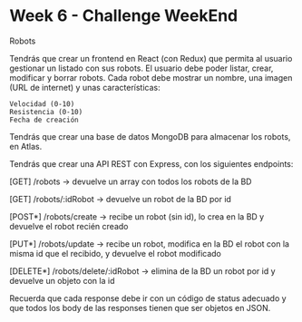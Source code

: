 # Week 6 - Challenge WeekEnd
Robots

Tendrás que crear un frontend en React (con Redux) que permita al usuario gestionar un listado con sus robots. El usuario debe poder listar, crear, modificar y borrar robots. Cada robot debe mostrar un nombre, una imagen (URL de internet) y unas características:

    Velocidad (0-10)
    Resistencia (0-10)
    Fecha de creación

Tendrás que crear una base de datos MongoDB para almacenar los robots, en Atlas.

Tendrás que crear una API REST con Express, con los siguientes endpoints:

[GET] /robots -> devuelve un array con todos los robots de la BD

[GET] /robots/:idRobot -> devuelve un robot de la BD por id

[POST*] /robots/create -> recibe un robot (sin id), lo crea en la BD y devuelve el robot recién creado

[PUT*] /robots/update -> recibe un robot, modifica en la BD el robot con la misma id que el recibido, y devuelve el robot modificado

[DELETE*] /robots/delete/:idRobot -> elimina de la BD un robot por id y devuelve un objeto con la id

Recuerda que cada response debe ir con un código de status adecuado y que todos los body de las responses tienen que ser objetos en JSON.